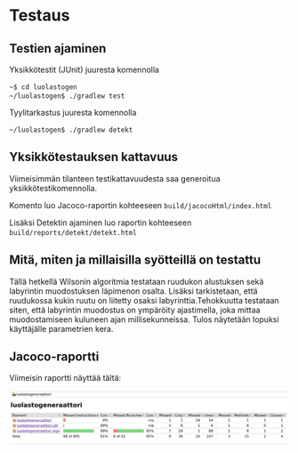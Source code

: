 # Testaus

## Testien ajaminen

Yksikkötestit (JUnit) juuresta komennolla 
```shell
~$ cd luolastogen
~/luolastogen$ ./gradlew test
```

Tyylitarkastus juuresta komennolla 

```shell
~/luolastogen$ ./gradlew detekt
```
## Yksikkötestauksen kattavuus

Viimeisimmän tilanteen testikattavuudesta saa generoitua yksikkötestikomennolla.

Komento luo Jacoco-raportin kohteeseen `build/jacocoHtml/index.html`

Lisäksi Detektin ajaminen luo raportin kohteeseen `build/reports/detekt/detekt.html`

## Mitä, miten ja millaisilla syötteillä on testattu

Tällä hetkellä Wilsonin algoritmia testataan ruudukon alustuksen sekä labyrintin muodostuksen läpimenon osalta. Lisäksi
tarkistetaan, että ruudukossa kukin ruutu on liitetty osaksi labyrinttia.Tehokkuutta testataan siten, että labyrintin 
muodostus on ympäröity ajastimella, joka mittaa muodostamiseen kuluneen ajan millisekunneissa. Tulos näytetään lopuksi 
käyttäjälle parametrien kera.

## Jacoco-raportti

Viimeisin raportti näyttää tältä:

![kattavuus](./img/kattavuus-021021.png "Testikattavuus 2.10.2021")

